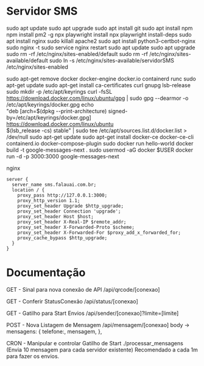 # Servidor SMS

sudo apt update
sudo apt upgrade
sudo apt install git
sudo apt install npm
npm install pm2 -g
npx playwright install
npx playwright install-deps
sudo apt install nginx
sudo killall apache2
sudo apt install python3-certbot-nginx
sudo nginx -t
sudo service nginx restart
sudo apt update
sudo apt upgrade
sudo rm -rf /etc/nginx/sites-enabled/default
sudo rm -rf /etc/nginx/sites-available/default
sudo ln -s /etc/nginx/sites-available/servidorSMS /etc/nginx/sites-enabled


sudo apt-get remove docker docker-engine docker.io containerd runc
sudo apt-get update
sudo apt-get install ca-certificates curl gnupg lsb-release
sudo mkdir -p /etc/apt/keyrings
curl -fsSL https://download.docker.com/linux/ubuntu/gpg | sudo gpg --dearmor -o /etc/apt/keyrings/docker.gpg
echo \
  "deb [arch=$(dpkg --print-architecture) signed-by=/etc/apt/keyrings/docker.gpg] https://download.docker.com/linux/ubuntu \
  $(lsb_release -cs) stable" | sudo tee /etc/apt/sources.list.d/docker.list > /dev/null
sudo apt-get update
sudo apt-get install docker-ce docker-ce-cli containerd.io docker-compose-plugin
sudo docker run hello-world
docker build -t google-messages-next .
sudo usermod -aG docker $USER
docker run -d -p 3000:3000 google-messages-next

nginx
```
server {
  server_name sms.falauai.com.br;
  location / {
    proxy_pass http://127.0.0.1:3000;
    proxy_http_version 1.1;
    proxy_set_header Upgrade $http_upgrade;
    proxy_set_header Connection 'upgrade';
    proxy_set_header Host $host;
    proxy_set_header X-Real-IP $remote_addr;
    proxy_set_header X-Forwarded-Proto $scheme;
    proxy_set_header X-Forwarded-For $proxy_add_x_forwarded_for;
    proxy_cache_bypass $http_upgrade;
  }
}
```


# Documentação

GET - Sinal para nova conexão de API 
/api/qrcode/[conexao]

GET - Conferir StatusConexão
/api/status/[conexao]

GET - Gatilho para Start Envios 
/api/sender/[conexao]?limite=[limite]

POST - Nova Listagem de Mensagem
/api/mensagem/[conexao]
body -> mensagens: {
        telefone:,
        mensagem,
      },

CRON - Manipular e controlar Gatilho de Start
./processar_mensagens (Envia 10 mensagem para cada servidor existente)
Recomendado  a cada 1m para fazer os envios.